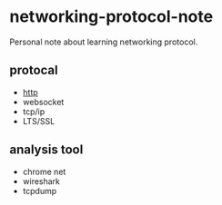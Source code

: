 # networking-protocol-note

Personal note about learning networking protocol.

## protocal
- [http](https://github.com/Whiteyork/networking-protocol-note/blob/master/http/http.md)
- websocket
- tcp/ip
- LTS/SSL

## analysis tool
- chrome net 
- wireshark
- tcpdump
